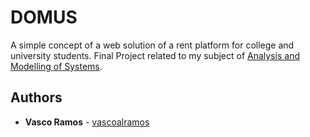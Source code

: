 
# DOMUS

A simple concept of a web solution of a rent platform for college and university students.
Final Project related to my subject of [Analysis and Modelling of Systems](https://www.ua.pt/en/uc/12315).

## Authors
* **Vasco Ramos** - [vascoalramos](https://github.com/vascoalramos)
